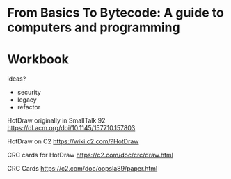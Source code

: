 # From Basics To Bytecode: A guide to computers and programming
# Workbook

ideas?
- security
- legacy
- refactor



HotDraw originally in SmallTalk 92
https://dl.acm.org/doi/10.1145/157710.157803


HotDraw on C2
https://wiki.c2.com/?HotDraw


CRC cards for HotDraw
https://c2.com/doc/crc/draw.html

CRC Cards
https://c2.com/doc/oopsla89/paper.html




